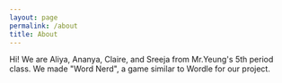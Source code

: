 ```yaml
---
layout: page
permalink: /about
title: About
---
```


Hi! We are Aliya, Ananya, Claire, and Sreeja from Mr.Yeung's 5th period class. We made "Word Nerd", a game similar to Wordle for our project. 